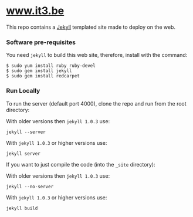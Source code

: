 www.it3.be
==========


This repo contains a [Jekyll](https://github.com/mojombo/jekyll) templated site made
to deploy on the web.

### Software pre-requisites

You need `jekyll` to build this web site, therefore, install with the command:

```shell
$ sudo yum install ruby ruby-devel
$ sudo gem install jekyll
$ sudo gem install redcarpet
```

### Run Locally

To run the server (default port 4000), clone the repo and run from the root directory:

With older versions then `jekyll 1.0.3` use:

```shell
jekyll --server
```

With `jekyll 1.0.3` or higher versions use:

```shell
jekyll server
```

If you want to just compile the code (into the `_site` directory):

With older versions then `jekyll 1.0.3` use:

```shell
jekyll --no-server
```

With `jekyll 1.0.3` or higher versions use:

```shell
jekyll build
```
